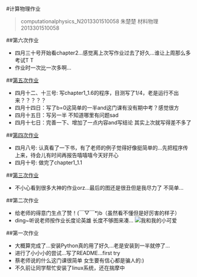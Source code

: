 #计算物理作业 
 >computationalphysics_N2013301510058
 >朱楚楚 材料物理 2013301510058
 
##第六次作业
 * 四月三十号开始看chapter2…感觉离上次写作业过去了好久…谁让上周那么多考试T T
 * 作业时一次比一次多啊…

##[第五次作业](https://www.zybuluo.com/double-C/note/345158) 
*  四月十二、十三号: 写chapter1_1.6的程序，目测写了1/4，老是运行不出来？？？？？
*  四月十四日：写了b=0这简单的一半and这门课有没有期中考？感觉很方
*  四月十五日：写另一半 不知道哪里有问题sad
*  四月十七日：完善一下、增加了一点内容and写结论 其实上次就写得差不多了 

##[第四次作业](https://www.zybuluo.com/double-C/note/339637)
*  四月八号: 认真看了一下书，有了老师的例子觉得好像挺简单的…先把程序传上来，待会儿有时间再报告嘻嘻嘻今天好开心
*  四月十号: 做完了chapter1_1.1

##[第三次作业](https://github.com/zhuchuchu/computationalphysics_N2013301510058/blob/master/homework03.md)
*  不小心看到很多大神的作业orz…最后的图还是很丑但是我尽力了 不简单…


##第二次作业
*  给老师的得意门生点了赞！(￣▽￣*)b（虽然看不懂但是好厉害的样子）
*  ding~听说老师按作业长度论英雄 长度不够图来凑…
 ![我和我的小可爱](https://github.com/zhuchuchu/computationalphysics_N2013301510058/blob/master/img_2607_recompress.jpg)

##第一次作业
*  大概算完成了…安装Python真的用了好久…老是安装到一半就停了…
*  进行了小小小的尝试…写了README…first try
*  蔡老师说的什么这门课很简单 女生要有信心都是骗人的:)
*  不久前让同学帮忙安装了linux系统，还在揣摩中





